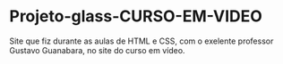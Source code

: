 # Projeto-glass-CURSO-EM-VIDEO
 Site que fiz durante as aulas de HTML e CSS, com o exelente professor Gustavo Guanabara, no site do curso em vídeo.
